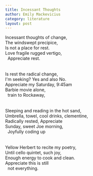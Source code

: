 ```yaml
---
title: Incessant Thoughts
author: Emily Mackevicius
category: literature
layout: post
---
```


Incessant thoughts of change,  
The windswept precipice,  
Is not a place for rest.  
Love fragile rugged vertigo,  
&nbsp; Appreciate rest.  
\
\
Is rest the radical change,  
I'm seeking? Yes and also No.  
Appreciate my Saturday, 9:45am  
Barbie movie alone,  
&nbsp; train to Rockaway,  
\
\
Sleeping and reading in the hot sand,  
Umbrella, towel, cool drinks, clementine,  
Radically rested, Appreciate  
Sunday, sweet Joe morning,  
&nbsp; Joyfully coding up  
\
\
Yellow Herbert to recite my poetry,  
Until cello quintet, such joy,  
Enough energy to cook and clean.   
Appreciate this is still  
&nbsp; not everything.  


